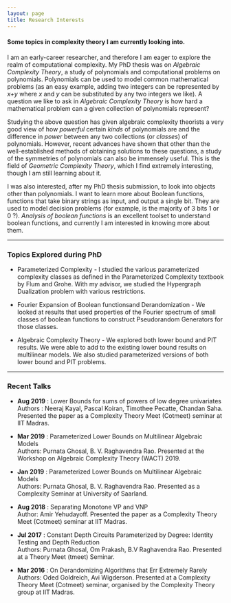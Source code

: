 ```yaml
---
layout: page
title: Research Interests
---
```


#### Some topics in complexity theory I am currently looking into.

I am an early-career researcher, and therefore I am eager to explore the realm of computational complexity. My PhD thesis was on _Algebraic Complexity Theory_, a study of polynomials and computational problems on polynomials. Polynomials can be used to model common mathematical problems (as an easy example, adding two integers can be represented by _x+y_ where _x_ and _y_ can be substituted by any two integers we like). A question we like to ask in _Algebraic Complexity Theory_ is how hard a mathematical problem can a given collection of polynomials represent?

Studying the above question has given algebraic complexity theorists a very good view of how _powerful_ certain _kinds_ of polynomials are and the difference in _power_ between any two collections (or _classes_) of polynomials. However, recent advances have shown that other than the well-established methods of obtaining solutions to these questions, a study of the symmetries of polynomials can also be immensely useful. This is the field of _Geometric Complexity Theory_, which I find extremely interesting, though I am still learning about it.

I was also interested, after my PhD thesis submission, to look into objects other than polynomials. I want to learn more about Boolean functions, functions that take binary strings as input, and output a single bit. They are used to model decision problems (for example, is the majority of 3 bits 1 or 0 ?). _Analysis of boolean functions_ is an excellent toolset to understand boolean functions, and currently I am interested in knowing more about them.

-----------------------------------------------------------------

### Topics Explored during PhD

* Parameterized Complexity - I studied the various parameterized complexity classes as defined in the Parameterized Complexity textbook by Flum and Grohe. With my advisor, we studied the Hypergraph Dualization problem with various restrictions.

* Fourier Expansion of Boolean functionsand Derandomization - We looked at results that used properties of the Fourier spectrum of small classes of boolean functions to construct Pseudorandom Generators for those classes.

* Algebraic Complexity Theory - We explored both lower bound and PIT results. We were able to add to the existing lower bound results on multilinear models. We also studied parameterized versions of both lower bound and PIT problems.

-----------------------------------------------------------------

### Recent Talks

* **Aug 2019** : Lower Bounds for sums of powers of low degree univariates  
Authors : Neeraj Kayal, Pascal Koiran, Timothee Pecatte, Chandan Saha. Presented the paper as a Complexity Theory Meet (Cotmeet) seminar at IIT Madras.

* **Mar 2019** : Parameterized Lower Bounds on Multilinear Algebraic Models  
Authors: Purnata Ghosal, B. V. Raghavendra Rao. Presented at the Workshop on Algebraic Complexity Theory (WACT) 2019.

* **Jan 2019** : Parameterized Lower Bounds on Multilinear Algebraic Models  
Authors: Purnata Ghosal, B. V. Raghavendra Rao. Presented as a Complexity Seminar at University of Saarland.

* **Aug 2018** : Separating Monotone VP and VNP  
Author: Amir Yehudayoff. Presented the paper as a Complexity Theory Meet (Cotmeet) seminar at IIT Madras.

* **Jul 2017** : Constant Depth Circuits Parameterized by Degree: Identity Testing and Depth Reduction  
Authors: Purnata Ghosal, Om Prakash, B.V Raghavendra Rao. Presented at a Theory Meet (tmeet) Seminar.

* **Mar 2016** : On Derandomizing Algorithms that Err Extremely Rarely  
Authors: Oded Goldreich, Avi Wigderson. Presented at a Complexity Theory Meet (Cotmeet) seminar, organised by the Complexity Theory group at IIT Madras.   



